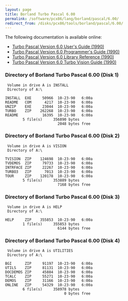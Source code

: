 ```yaml
---
layout: page
title: Borland Turbo Pascal 6.00
permalink: /software/pcx86/lang/borland/pascal/6.00/
redirect_from: /disks/pcx86/tools/borland/pascal/6.00/
---
```


The following documentation is available online:

- [Turbo Pascal Version 6.0 User's Guide (1990)](http://bitsavers.org/pdf/borland/turbo_pascal/Turbo_Pascal_Version_6.0_Users_Guide_1990.pdf)
- [Turbo Pascal Version 6.0 Programmer's Guide (1990)](http://bitsavers.org/pdf/borland/turbo_pascal/Turbo_Pascal_Version_6.0_Programmers_Guide.pdf)
- [Turbo Pascal Version 6.0 Library Reference (1990)](http://bitsavers.org/pdf/borland/turbo_pascal/Turbo_Pascal_Version_6.0_Library_Ref_1990.pdf)
- [Turbo Pascal Version 6.0 Turbo Vision Guide (1990)](http://bitsavers.org/pdf/borland/turbo_pascal/Turbo_Pascal_Version_6.0_Turbo_Vision_1990.pdf)

### Directory of Borland Turbo Pascal 6.00 (Disk 1)

     Volume in drive A is INSTALL
     Directory of A:\

    INSTALL  EXE     50966  10-23-90   6:00a
    README   COM      4217  10-23-90   6:00a
    UNZIP    EXE     23044  10-23-90   6:00a
    TURBO    ZIP    262268  10-23-90   6:00a
    README           16395  10-23-90   6:00a
            5 file(s)     356890 bytes
                            2048 bytes free

### Directory of Borland Turbo Pascal 6.00 (Disk 2)

     Volume in drive A is VISION
     Directory of A:\

    TVISION  ZIP    124698  10-23-90   6:00a
    TVDEMOS  ZIP     79733  10-23-90   6:00a
    INTRFACE ZIP     22267  10-23-90   6:00a
    TURBO3   ZIP      7013  10-23-90   6:00a
    TOUR     ZIP    120178  10-23-90   6:00a
            5 file(s)     353889 bytes
                            7168 bytes free

### Directory of Borland Turbo Pascal 6.00 (Disk 3)

     Volume in drive A is HELP
     Directory of A:\

    HELP     ZIP    355853  10-23-90   6:00a
            1 file(s)     355853 bytes
                            6144 bytes free

### Directory of Borland Turbo Pascal 6.00 (Disk 4)

     Volume in drive A is UTILITIES
     Directory of A:\

    BGI      ZIP     91197  10-23-90   6:00a
    UTILS    ZIP     81131  10-23-90   6:00a
    DOCDEMOS ZIP     45884  10-23-90   6:00a
    TCALC    ZIP     55271  10-23-90   6:00a
    DEMOS    ZIP     31166  10-23-90   6:00a
    ONLINE   ZIP     54329  10-23-90   6:00a
            6 file(s)     358978 bytes
                               0 bytes free
